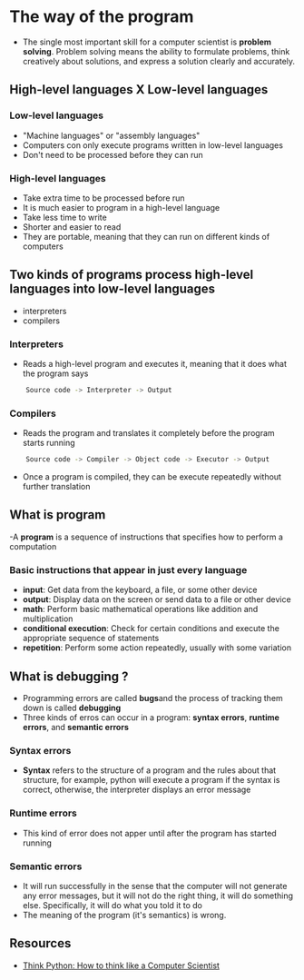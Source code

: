 # The way of the program

- The single most important skill for a computer scientist is **problem solving**. Problem solving means the ability to formulate problems, think creatively about solutions, and express a solution clearly and accurately.

## High-level languages X Low-level languages

### Low-level languages

- "Machine languages" or "assembly languages"
- Computers con only execute programs written in low-level languages
- Don't need to be processed before they can run

### High-level languages

- Take extra time to be processed before run
- It is much easier to program in a high-level language
- Take less time to write
- Shorter and easier to read
- They are portable, meaning that they can run on different kinds of computers

## Two kinds of programs process high-level languages into low-level languages

- interpreters
- compilers

### Interpreters

- Reads a high-level program and executes it, meaning that it does what the program says

```sh
    Source code -> Interpreter -> Output
```

### Compilers

- Reads the program and translates it completely before the program starts running

```sh
    Source code -> Compiler -> Object code -> Executor -> Output
```

- Once a program is compiled, they can be execute repeatedly without further translation

## What is program

-A **program** is a sequence of instructions that specifies how to perform a computation

### Basic instructions that appear in just every language

- **input**: Get data from the keyboard, a file, or some other device
- **output**: Display data on the screen or send data to a file or other device
- **math**: Perform basic mathematical operations like addition and multiplication
- **conditional execution**: Check for certain conditions and execute the appropriate sequence of statements
- **repetition**: Perform some action repeatedly, usually with some variation

## What is debugging ?

- Programming errors are called **bugs**and the process of tracking them down is called **debugging**
- Three kinds of erros can occur in a program: **syntax errors**, **runtime errors**, and **semantic errors**

### Syntax errors

- **Syntax** refers to the structure of a program and the rules about that structure, for example, python will execute a program if the syntax is correct, otherwise, the interpreter displays an error message

### Runtime errors

- This kind of error does not apper until after the program has started running

### Semantic errors

- It will run successfully in the sense that the computer will not generate any error messages, but it will not do the right thing, it will do something else. Specifically, it will do what you told it to do
- The meaning of the program (it's semantics) is wrong.

## Resources

- [Think Python: How to think like a Computer Scientist](http://www.greenteapress.com/thinkpython/html/index.html)
